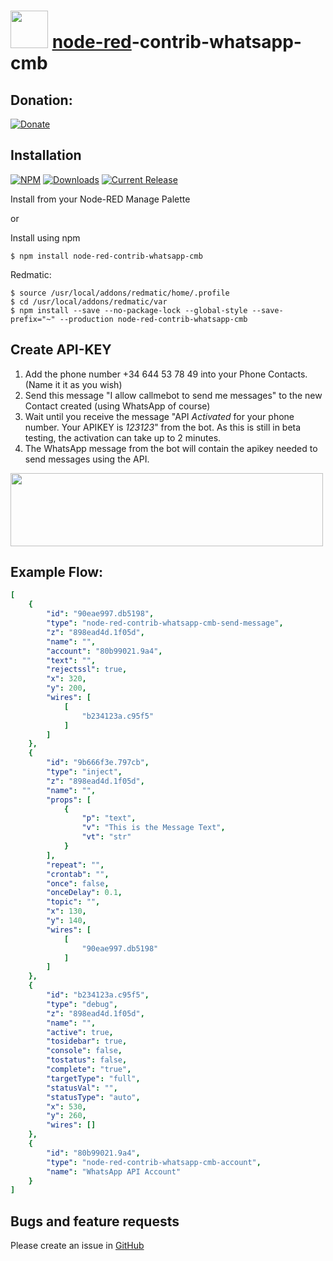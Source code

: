 # <img src="https://github.com/PfisterDaniel/node-red-contrib-whatsapp-cmb/blob/main/nodes/icons/whatsapp.svg" width="60"> [node-red](http://nodered.org)-contrib-whatsapp-cmb


## Donation:
[![Donate](https://img.shields.io/badge/Donate-PayPal-green.svg?style=flat&logo=PayPal)](https://www.paypal.com/donate/?hosted_button_id=NF8XH8AMXZV2J)



## Installation
[![NPM](https://nodei.co/npm/node-red-contrib-whatsapp-cmb.png)](https://npmjs.org/package/node-red-contrib-whatsapp-cmb)
[![Downloads](https://img.shields.io/npm/dm/node-red-contrib-whatsapp-cmb.svg)](https://www.npmjs.com/package/node-red-contrib-whatsapp-cmb)
[![Current Release](https://img.shields.io/github/v/release/PfisterDaniel/node-red-contrib-whatsapp-cmb.svg?colorB=4cc61e)](https://github.com/PfisterDaniel/node-red-contrib-whatsapp-cmb/releases/latest)

Install from your Node-RED Manage Palette

or

Install using npm

    $ npm install node-red-contrib-whatsapp-cmb

Redmatic:

    $ source /usr/local/addons/redmatic/home/.profile
    $ cd /usr/local/addons/redmatic/var
    $ npm install --save --no-package-lock --global-style --save-prefix="~" --production node-red-contrib-whatsapp-cmb
	
	
## Create API-KEY

1. Add the phone number +34 644 53 78 49  into your Phone Contacts. (Name it it as you wish)
2. Send this message "I allow callmebot to send me messages" to the new Contact created (using WhatsApp of course)
3. Wait until you receive the message "API *Activated* for your phone number. Your APIKEY is *123123*" from the bot. As this is still in beta testing, the activation can take up to 2 minutes.
4. The WhatsApp message from the bot will contain the apikey needed to send messages using the API.

<img src="https://github.com/PfisterDaniel/node-red-contrib-whatsapp-cmb/raw/main/images/create_api_key_example.jpg" width="500" height="117">


## Example Flow:
```yaml
[
    {
        "id": "90eae997.db5198",
        "type": "node-red-contrib-whatsapp-cmb-send-message",
        "z": "898ead4d.1f05d",
        "name": "",
        "account": "80b99021.9a4",
        "text": "",
        "rejectssl": true,
        "x": 320,
        "y": 200,
        "wires": [
            [
                "b234123a.c95f5"
            ]
        ]
    },
    {
        "id": "9b666f3e.797cb",
        "type": "inject",
        "z": "898ead4d.1f05d",
        "name": "",
        "props": [
            {
                "p": "text",
                "v": "This is the Message Text",
                "vt": "str"
            }
        ],
        "repeat": "",
        "crontab": "",
        "once": false,
        "onceDelay": 0.1,
        "topic": "",
        "x": 130,
        "y": 140,
        "wires": [
            [
                "90eae997.db5198"
            ]
        ]
    },
    {
        "id": "b234123a.c95f5",
        "type": "debug",
        "z": "898ead4d.1f05d",
        "name": "",
        "active": true,
        "tosidebar": true,
        "console": false,
        "tostatus": false,
        "complete": "true",
        "targetType": "full",
        "statusVal": "",
        "statusType": "auto",
        "x": 530,
        "y": 260,
        "wires": []
    },
    {
        "id": "80b99021.9a4",
        "type": "node-red-contrib-whatsapp-cmb-account",
        "name": "WhatsApp API Account"
    }
]
 ```
## Bugs and feature requests
Please create an issue in [GitHub](https://github.com/PfisterDaniel/node-red-contrib-whatsapp-cmb/issues)
